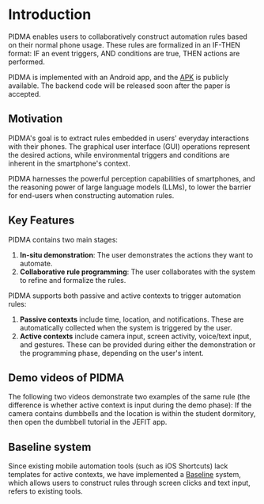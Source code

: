 # Introduction
PIDMA enables users to collaboratively construct automation rules based on their normal phone usage. These rules are formalized in an IF-THEN format: IF an event triggers, AND conditions are true, THEN actions are performed. 


PIDMA is implemented with an Android app, and the [APK](https://drive.google.com/file/d/1g6ltSQwPKBAeo9fjUd8MHr9VqY6c_1su/view?usp=drive_link) is publicly available. The backend code will be released soon after the paper is accepted.

## Motivation
PIDMA's goal is to extract rules embedded in users' everyday interactions with their phones. The graphical user interface (GUI) operations represent the desired actions, while environmental triggers and conditions are inherent in the smartphone's context. 

PIDMA harnesses the powerful perception capabilities of smartphones, and the reasoning power of large language models (LLMs), to lower the barrier for end-users when constructing automation rules. 

## Key Features
PIDMA contains two main stages:

1. **In-situ demonstration**: The user demonstrates the actions they want to automate.
2. **Collaborative rule programming**: The user collaborates with the system to refine and formalize the rules.

PIDMA supports both passive and active contexts to trigger automation rules:

1. **Passive contexts** include time, location, and notifications. These are automatically collected when the system is triggered by the user.
2. **Active contexts** include camera input, screen activity, voice/text input, and gestures. These can be provided during either the demonstration or the programming phase, depending on the user's intent.

## Demo videos of PIDMA

The following two videos demonstrate two examples of the same rule (the difference is whether active context is input during the demo phase): If the camera contains dumbbells and the location is within the student dormitory, then open the dumbbell tutorial in the JEFIT app.

## Baseline system
Since existing mobile automation tools (such as iOS Shortcuts) lack templates for active contexts, we have implemented a [Baseline](https://github.com/Anony-PIDMA/baseline/) system, which allows users to construct rules through screen clicks and text input, refers to existing tools.


